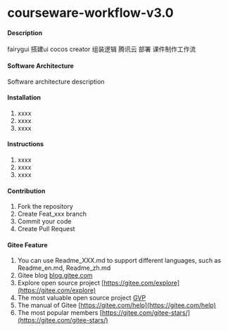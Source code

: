 <!--
 * @Descripttion: 
 * @version: 
 * @Author: ydlx
 * @Date: 2021-06-01 12:10:09
 * @LastEditors: ydlx
 * @LastEditTime: 2021-06-01 14:47:13
-->
# courseware-workflow-v3.0

#### Description
fairygui            搭建ui
cocos creator  组装逻辑
腾讯云            部署
课件制作工作流

#### Software Architecture
Software architecture description

#### Installation

1.  xxxx
2.  xxxx
3.  xxxx

#### Instructions

1.  xxxx
2.  xxxx
3.  xxxx

#### Contribution

1.  Fork the repository
2.  Create Feat_xxx branch
3.  Commit your code
4.  Create Pull Request


#### Gitee Feature

1.  You can use Readme\_XXX.md to support different languages, such as Readme\_en.md, Readme\_zh.md
2.  Gitee blog [blog.gitee.com](https://blog.gitee.com)
3.  Explore open source project [https://gitee.com/explore](https://gitee.com/explore)
4.  The most valuable open source project [GVP](https://gitee.com/gvp)
5.  The manual of Gitee [https://gitee.com/help](https://gitee.com/help)
6.  The most popular members  [https://gitee.com/gitee-stars/](https://gitee.com/gitee-stars/)
